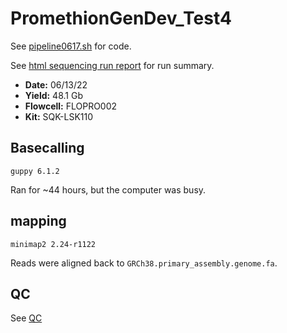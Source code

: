 # PromethionGenDev_Test4


See [pipeline0617.sh](./scripts/pipeline_0617.sh) for code. 

See [html sequencing run report](./files/report_PAM60245_20220613_1645_ad874836.html) for run summary.

- **Date:** 06/13/22
- **Yield:** 48.1 Gb
- **Flowcell:** FLOPRO002 
- **Kit:** SQK-LSK110


## Basecalling 
`guppy 6.1.2`

Ran for ~44 hours, but the computer was busy.

## mapping 
`minimap2 2.24-r1122`

Reads were aligned back to `GRCh38.primary_assembly.genome.fa`.

## QC 
See [QC](https://raw.githack.com/ziphra/long_reads/main/files/PromethionGenDev_Test4_13062022_QC.html)
